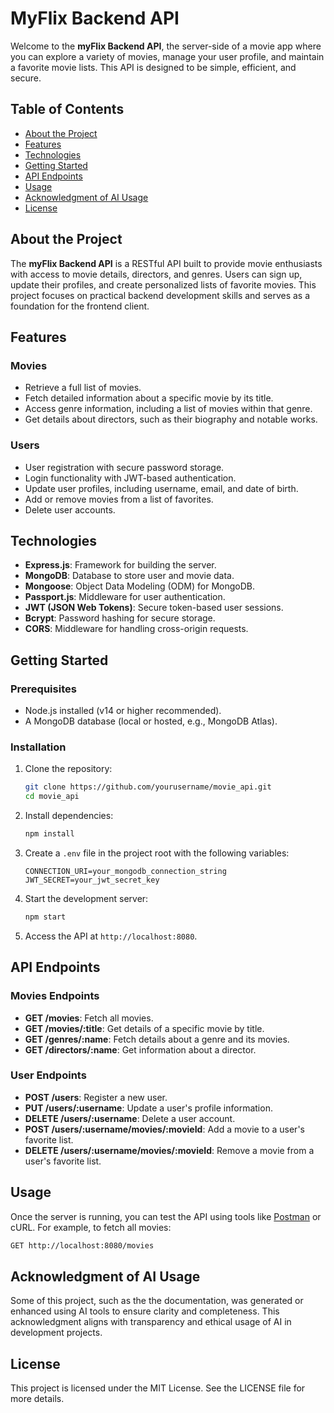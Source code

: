 # MyFlix Backend API

Welcome to the **myFlix Backend API**, the server-side of a movie app where you can explore a variety of movies, manage your user profile, and maintain a favorite movie lists. This API is designed to be simple, efficient, and secure.

## Table of Contents

- [About the Project](#about-the-project)
- [Features](#features)
- [Technologies](#technologies)
- [Getting Started](#getting-started)
- [API Endpoints](#api-endpoints)
- [Usage](#usage)
- [Acknowledgment of AI Usage](#acknowledgment-of-ai-usage)
- [License](#license)

## About the Project

The **myFlix Backend API** is a RESTful API built to provide movie enthusiasts with access to movie details, directors, and genres. Users can sign up, update their profiles, and create personalized lists of favorite movies. This project focuses on practical backend development skills and serves as a foundation for the frontend client.

## Features

### Movies

- Retrieve a full list of movies.
- Fetch detailed information about a specific movie by its title.
- Access genre information, including a list of movies within that genre.
- Get details about directors, such as their biography and notable works.

### Users

- User registration with secure password storage.
- Login functionality with JWT-based authentication.
- Update user profiles, including username, email, and date of birth.
- Add or remove movies from a list of favorites.
- Delete user accounts.

## Technologies

- **Express.js**: Framework for building the server.
- **MongoDB**: Database to store user and movie data.
- **Mongoose**: Object Data Modeling (ODM) for MongoDB.
- **Passport.js**: Middleware for user authentication.
- **JWT (JSON Web Tokens)**: Secure token-based user sessions.
- **Bcrypt**: Password hashing for secure storage.
- **CORS**: Middleware for handling cross-origin requests.

## Getting Started

### Prerequisites

- Node.js installed (v14 or higher recommended).
- A MongoDB database (local or hosted, e.g., MongoDB Atlas).

### Installation

1. Clone the repository:
   ```bash
   git clone https://github.com/yourusername/movie_api.git
   cd movie_api
   ```
2. Install dependencies:
   ```bash
   npm install
   ```
3. Create a `.env` file in the project root with the following variables:
   ```env
   CONNECTION_URI=your_mongodb_connection_string
   JWT_SECRET=your_jwt_secret_key
   ```
4. Start the development server:
   ```bash
   npm start
   ```
5. Access the API at `http://localhost:8080`.

## API Endpoints

### Movies Endpoints

- **GET /movies**: Fetch all movies.
- **GET /movies/:title**: Get details of a specific movie by title.
- **GET /genres/:name**: Fetch details about a genre and its movies.
- **GET /directors/:name**: Get information about a director.

### User Endpoints

- **POST /users**: Register a new user.
- **PUT /users/:username**: Update a user's profile information.
- **DELETE /users/:username**: Delete a user account.
- **POST /users/:username/movies/:movieId**: Add a movie to a user's favorite list.
- **DELETE /users/:username/movies/:movieId**: Remove a movie from a user's favorite list.

## Usage

Once the server is running, you can test the API using tools like [Postman](https://www.postman.com/) or cURL. For example, to fetch all movies:

```bash
GET http://localhost:8080/movies
```

## Acknowledgment of AI Usage

Some of this project, such as the the documentation, was generated or enhanced using AI tools to ensure clarity and completeness. This acknowledgment aligns with transparency and ethical usage of AI in development projects.

## License

This project is licensed under the MIT License. See the LICENSE file for more details.
